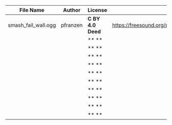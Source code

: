 | File Name        | Author   | License   | Link                            |
|------------------|----------|-----------|---------------------------------|
| smash_fail_wall.ogg | pfranzen | **C BY 4.0 Deed** | https://freesound.org/people/pfranzen/sounds/377157/ |
|  |  | ** ** |  |
|  |  | ** ** |  |
|  |  | ** ** |  |
|  |  | ** ** |  |
|  |  | ** ** |  |
|  |  | ** ** |  |
|  |  | ** ** |  |
|  |  | ** ** |  |
|  |  | ** ** |  |
|  |  | ** ** |  |